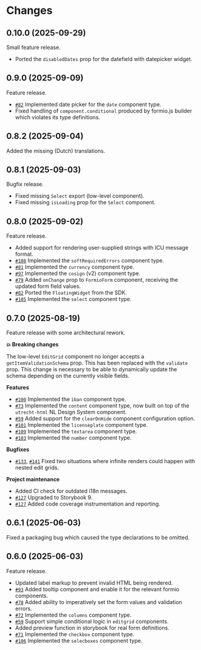 # Changes

## 0.10.0 (2025-09-29)

Small feature release.

- Ported the `disabledDates` prop for the datefield with datepicker widget.

## 0.9.0 (2025-09-09)

Feature release.

- [`#82`][#82] Implemented date picker for the `date` component type.
- Fixed handling of `component.conditional` produced by formio.js builder which violates its type
  definitions.

[#82]: https://github.com/open-formulieren/formio-renderer/issues/82

## 0.8.2 (2025-09-04)

Added the missing (Dutch) translations.

## 0.8.1 (2025-09-03)

Bugfix release.

- Fixed missing `Select` export (low-level component).
- Fixed missing `isLoading` prop for the `Select` component.

## 0.8.0 (2025-09-02)

Feature release.

- Added support for rendering user-supplied strings with ICU message format.
- [`#108`][#108] Implemented the `softRequiredErrors` component type.
- [`#81`][#81] Implemented the `currency` component type.
- [`#97`][#97] Implemented the `cosign` (v2) component type.
- [`#79`][#79] Added `onChange` prop to `FormioForm` component, receiving the updated form field
  values.
- [`#82`][#82] Ported the `FloatingWidget` from the SDK.
- [`#105`][#105] Implemented the `select` component type.

[#108]: https://github.com/open-formulieren/formio-renderer/issues/108
[#81]: https://github.com/open-formulieren/formio-renderer/issues/81
[#97]: https://github.com/open-formulieren/formio-renderer/issues/97
[#79]: https://github.com/open-formulieren/formio-renderer/issues/79
[#82]: https://github.com/open-formulieren/formio-renderer/issues/82
[#105]: https://github.com/open-formulieren/formio-renderer/issues/105

## 0.7.0 (2025-08-19)

Feature release with some architectural rework.

**💥 Breaking changes**

The low-level `EditGrid` component no longer accepts a `getItemValidationSchema` prop. This has been
replaced with the `validate` prop. This change is necessary to be able to dynamically update the
schema depending on the currently visible fields.

**Features**

- [`#100`][#100] Implemented the `iban` component type.
- [`#73`][#73] Implemented the `content` component type, now built on top of the `utrecht-html` NL
  Design System component.
- [`#59`][#59] Added support for the `clearOnHide` component configuration option.
- [`#101`][#101] Implemented the `licenseplate` component type.
- [`#109`][#109] Implemented the `textarea` component type.
- [`#103`][#103] Implemented the `number` component type.

**Bugfixes**

- [`#133`][#133], [`#141`][#141] Fixed two situations where infinite renders could happen with
  nested edit grids.

**Project maintenance**

- Added CI check for outdated i18n messages.
- [`#127`][#127] Upgraded to Storybook 9.
- [`#127`][#127] Added code coverage instrumentation and reporting.

[#100]: https://github.com/open-formulieren/formio-renderer/issues/100
[#73]: https://github.com/open-formulieren/formio-renderer/issues/73
[#59]: https://github.com/open-formulieren/formio-renderer/issues/100
[#101]: https://github.com/open-formulieren/formio-renderer/issues/101
[#133]: https://github.com/open-formulieren/formio-renderer/issues/133
[#109]: https://github.com/open-formulieren/formio-renderer/issues/109
[#127]: https://github.com/open-formulieren/formio-renderer/issues/127
[#141]: https://github.com/open-formulieren/formio-renderer/issues/141
[#103]: https://github.com/open-formulieren/formio-renderer/issues/103

## 0.6.1 (2025-06-03)

Fixed a packaging bug which caused the type declarations to be omitted.

## 0.6.0 (2025-06-03)

Feature release.

- Updated label markup to prevent invalid HTML being rendered.
- [`#93`][#93] Added tooltip component and enable it for the relevant formio components.
- [`#78`][#78] Added ability to imperatively set the form values and validation errors.
- [`#72`][#72] Implemented the `columns` component type.
- [`#59`][#59] Support simple conditional logic in `editgrid` components.
- Added preview function in storybook for real form definitions.
- [`#71`][#71] Implemented the `checkbox` component type.
- [`#106`][#106] Implemented the `selecboxes` component type.

[#93]: https://github.com/open-formulieren/formio-renderer/issues/93
[#78]: https://github.com/open-formulieren/formio-renderer/issues/78
[#72]: https://github.com/open-formulieren/formio-renderer/issues/72
[#59]: https://github.com/open-formulieren/formio-renderer/issues/59
[#71]: https://github.com/open-formulieren/formio-renderer/issues/71
[#106]: https://github.com/open-formulieren/formio-renderer/issues/106
